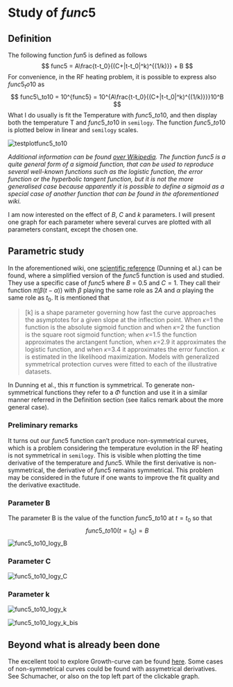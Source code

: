 # Study of $func5$

## Definition

The following function $fun5$ is defined as follows
$$
func5 = A\frac{t-t_0}{(C+|t-t_0|^k)^{(1/k)}} + B
$$
For convenience, in the RF heating problem, it is possible to express also $func5_to10$ as
$$
func5\_to10 = 10^{func5} = 10^{A\frac{t-t_0}{(C+|t-t_0|^k)^{(1/k)}}}10^B
$$
What I do usually is fit the Temperature with $func5\_to10$, and then display both the temperature T and $func5\_to10$ in `semilogy`. The function $func5\_to10$ is plotted below in linear and `semilogy` scales. 

![testplotfunc5_to10](/home/adrien/Documents/Programmes/Python/THESE/RF_Temp_Fit/testplotfunc5_to10.png)

*Additional information can be found [over Wikipedia](https://en.wikipedia.org/wiki/Sigmoid_function). The function $func5$ is a quite general form of a sigmoid function, that can be used to reproduce several well-known functions such as the logistic function, the error function or the hyperbolic tangent function, but it is not the more generalised case because apparently it is possible to define a sigmoid as a special case of another function that can be found in the aforementioned wiki.*



I am now interested on the effect of $B$, $C$ and $k$ parameters. I will present one graph for each parameter where several curves are plotted with all parameters constant, except the chosen one.

## Parametric study

In the aforementioned wiki, one [scientific reference](https://www.ncbi.nlm.nih.gov/pmc/articles/PMC4692073/) (Dunning et al.) can be found, where a simplified version of the $func5$ function is used and studied. They use a specific case of $func5$ where $B=0.5$ and $C=1$. They call their function $\pi(\beta(t-\alpha))$ with $\beta$ playing the same role as $2A$ and $\alpha$ playing the same role as $t_0$. It is mentioned that

> [k] is a shape parameter governing how fast the curve approaches the asymptotes for a given slope at the inflection point. When *κ*=1 the function is the absolute sigmoid function and when *κ*=2 the function is the square root sigmoid function; when *κ*=1.5 the function approximates the arctangent function, when *κ*=2.9 it approximates the logistic function, and when *κ*=3.4 it approximates the error function. *κ* is estimated in the likelihood maximization. Models with generalized symmetrical protection curves were fitted to each of the illustrative datasets.

In Dunning et al., this $\pi$ function is symmetrical. To generate non-symmetrical functions they refer to a $\Phi$ function and use it in a similar manner referred in the Definition section (see italics remark about the more general case).

### Preliminary remarks

It turns out our $func5$ function can’t produce non-symmetrical curves, which is a problem considering the temperature evolution in the RF heating is not symmetrical in `semilogy`. This is visible when plotting the time derivative of the temperature and $func5$. While the first derivative is non-symmetrical, the derivative of $func5$ remains symmetrical. This problem may be considered in the future if one wants to improve the fit quality and the derivative exactitude.

### Parameter B

The parameter B is the value of the function $func5\_to10$ at $t=t_0$ so that
$$
func5\_to10(t=t_0) = B
$$
![func5_to10_logy_B](/home/adrien/Documents/Programmes/Python/THESE/RF_Temp_Fit/20220617_data/func5_to10_logy_B.png)

### Parameter C

![func5_to10_logy_C](/home/adrien/Documents/Programmes/Python/THESE/RF_Temp_Fit/20220617_data/func5_to10_logy_C.png)

### Parameter k

![func5_to10_logy_k](/home/adrien/Documents/Programmes/Python/THESE/RF_Temp_Fit/20220617_data/func5_to10_logy_k.png)

![func5_to10_logy_k_bis](/home/adrien/Documents/Programmes/Python/THESE/RF_Temp_Fit/20220617_data/func5_to10_logy_k_bis.png)

## Beyond what is already been done

The excellent tool to explore Growth-curve can be found [here](https://ogarciav.github.io/grex/). Some cases of non-symmetrical curves could be found with assymetrical derivatives. See Schumacher, or also on the top left part of the clickable graph.